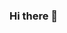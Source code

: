 ### Hi there 👋

<!--
**Nicoeloy/Nicoeloy** is a ✨ _special_ ✨ repository because its `README.md` (this file) appears on your GitHub profile.

#### 26 year old Belgian Full-Stack Web Developer


- 🔭 I’m currently working on **Repair&Ride** (Rails App)
- 🌱 I’m currently learning **React**
- 👯 I’m looking for a new challenge in Tech.
- 📫 How to reach me: <louisnicolas.eloy@student.ihecs.be>
